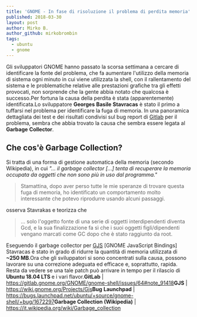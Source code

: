 ```yaml
---
title: 'GNOME - In fase di risoluzione il problema di perdita memoria'
published: 2018-03-30
layout: post
author: Mirko B.
author_github: mirkobrombin
tags:
  - ubuntu  
  - gnome
---
```

Gli sviluppatori GNOME hanno passato la scorsa settimana a cercare di identificare la fonte del problema, che fa aumentare l'utilizzo della memoria di sistema ogni minuto in cui viene utilizzata la shell, con il rallentamento del sistema e le problematiche relative alle prestazioni grafiche tra gli effetti provocati, non sorprende che la gente abbia notato che qualcosa è successo.Per fortuna la causa della perdita è stata (apparentemente) identificata.Lo sviluppatore <strong>Georges</strong> <strong>Basile</strong> <strong>Stavracas</strong> è stato il primo a tuffarsi nel problema per identificare la fuga di memoria. In una panoramica dettagliata dei test e dei risultati condivisi sul bug report di <a href="https://gitlab.gnome.org/GNOME/gnome-shell/issues/64#note_91418">Gitlab</a> per il problema, sembra che abbia trovato la causa che sembra essere legata al <strong>Garbage</strong> <strong>Collector</strong>.<h2>Che cos'è Garbage Collection?</h2>Si tratta di una forma di gestione automatica della memoria (secondo Wikipedia), in cui <em>"... il garbage collector [...] tenta di recuperare la memoria occupata da oggetti che non sono più in uso dal programma."</em><blockquote>Stamattina, dopo aver perso tutte le mie speranze di trovare questa fuga di memoria, ho identificato un comportamento molto interessante che potevo riprodurre usando alcuni passaggi.</blockquote>osserva Stavrakas e teorizza che<blockquote>... solo l'oggetto fonte di una serie di oggetti interdipendenti diventa Gcd, e la sua finalizzazione fa sì che i suoi oggetti figli/dipendenti vengano marcati come GC dopo che è stato raggiunto da root.</blockquote>Eseguendo il garbage collector per <a href="https://wiki.gnome.org/Projects/Gjs">GJS</a> [GNOME JavaScript Bindings] Stavracas è stato in grado di ridurre la quantità di memoria utilizzata di <strong>~250 MB</strong>.Ora che gli sviluppatori si sono concentrati sulla causa, possono lavorare su una correzione adeguata ed efficace e, soprattutto, rapida. Resta da vedere se una tale patch può arrivare in tempo per il rilascio di <strong>Ubuntu 18.04 LTS </strong>e i vari flavor.<strong>GitLab</strong> | <a href="https://gitlab.gnome.org/GNOME/gnome-shell/issues/64#note_91418">https://gitlab.gnome.org/GNOME/gnome-shell/issues/64#note_91418</a><strong>GJS</strong> | <a href="https://wiki.gnome.org/Projects/Gjs">https://wiki.gnome.org/Projects/Gjs</a><strong>Bug</strong> <strong>Launchpad</strong> | <a href="https://bugs.launchpad.net/ubuntu/+source/gnome-shell/+bug/1672297">https://bugs.launchpad.net/ubuntu/+source/gnome-shell/+bug/1672297</a><strong>Garbage Collection (Wikipedia)</strong> | <a href="https://it.wikipedia.org/wiki/Garbage_collection">https://it.wikipedia.org/wiki/Garbage_collection</a>